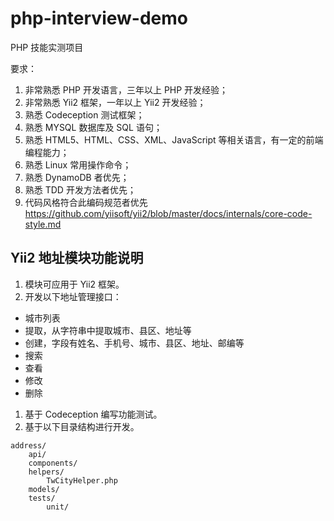 # php-interview-demo

PHP 技能实测项目

要求：

1. 非常熟悉 PHP 开发语言，三年以上 PHP 开发经验；
1. 非常熟悉 Yii2 框架，一年以上 Yii2 开发经验；
1. 熟悉 Codeception 测试框架；
1. 熟悉 MYSQL 数据库及 SQL 语句；
1. 熟悉 HTML5、HTML、CSS、XML、JavaScript 等相关语言，有一定的前端编程能力；
1. 熟悉 Linux 常用操作命令；
1. 熟悉 DynamoDB 者优先；
1. 熟悉 TDD 开发方法者优先；
1. 代码风格符合此编码规范者优先 https://github.com/yiisoft/yii2/blob/master/docs/internals/core-code-style.md


## Yii2 地址模块功能说明

1. 模块可应用于 Yii2 框架。
1. 开发以下地址管理接口：
  - 城市列表
  - 提取，从字符串中提取城市、县区、地址等
  - 创建，字段有姓名、手机号、城市、县区、地址、邮编等
  - 搜索
  - 查看
  - 修改
  - 删除
1. 基于 Codeception 编写功能测试。
1. 基于以下目录结构进行开发。

```
address/
    api/
    components/
    helpers/
        TwCityHelper.php
    models/
    tests/
        unit/
```
